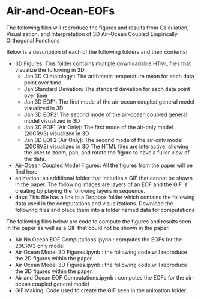 # Air-and-Ocean-EOFs

The following files will reproduce the figures and results from Calculation, Visualization, and Interpretation of 3D Air-Ocean Coupled Empirically Orthogonal Functions

Below is a description of each of the following folders and their contents:

- 3D Figures: This folder contains multiple downloadable HTML files that visualize the following in 3D:
  - Jan 3D Climatology : The arithmetic temperature mean for each data point over time.
  - Jan Standard Deviation: The standard deviation for each data point over time
  - Jan 3D EOF1: The first mode of the air-ocean coupled general model visualized in 3D
  - Jan 3D EOF2: The second mode of the air-ocean coupled general model visualized in 3D
  - Jan 3D EOF1 (Air Only): The first mode of the air-only model (20CRV3) visualized in 3D
  - Jan 3D EOF2 (Air Only): The second mode of the air-only model (20CRV3) visualized in 3D
 The HTML files are interactive, allowing the user to zoom, pan, and rotate the figure to have a fuller view of the data.
- Air-Ocean Coupled Model Figures: All the figures from the paper will be find here
- animation: an additional folder that includes a GIF that cannot be shown in the paper. The following images are layers of an EOF and the GIF is creating by playing the following layers in sequence.
- data: This file has a link to a Dropbox folder which contains the following data used in the computations and visualizations. Download the following files and place them into a folder named data for computations


The following files below are code to compute the figures and results seen in the paper as well as a GIF that could not be shown in the paper.
- Air No Ocean EOF Computations.ipynb : computes the EOFs for the 20CRV3 only model 
- Air Ocean Model 2D Figures.ipynb : the following code will reproduce the 2D figures within the paper
- Air Ocean Model 3D Figures.ipynb : the following code will reproduce the 3D figures within the paper.
- Air and Ocean EOF Computations.ipynb : computes the EOFs for the air-ocean coupled general model
- GIF Making: Code used to create the GIF seen in the animation folder. 
